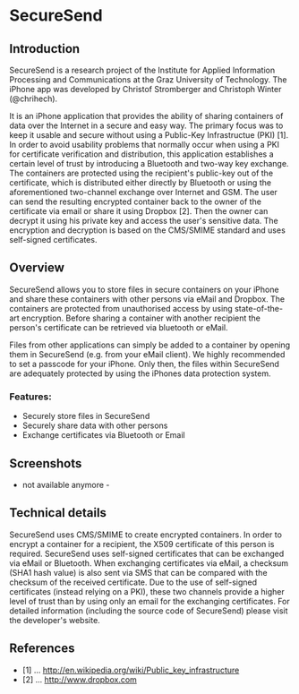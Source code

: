 # SecureSend


## Introduction

SecureSend is a research project of the Institute for Applied Information Processing and 
Communications at the Graz University of Technology. The iPhone app was developed by Christof Stromberger and Christoph Winter (@chrihech).

It is an iPhone application that provides the ability of sharing containers of data over 
the Internet in a secure and easy way. The primary focus was to keep it usable and secure 
without using a Public-Key Infrastructue (PKI) [1]. In order to avoid usability problems 
that normally occur when using a PKI for certificate verification and distribution, this 
application establishes a certain level of trust by introducing a Bluetooth and two-way 
key exchange. The containers are protected using the recipient's public-key out of the 
certificate, which is distributed either directly by Bluetooth or using the aforementioned 
two-channel exchange over Internet and GSM. The user can send the resulting encrypted 
container back to the owner of the certificate via email or share it using Dropbox [2]. 
Then the owner can decrypt it using his private key and access the user's sensitive data. 
The encryption and decryption is based on the CMS/SMIME standard and uses self-signed 
certificates.


## Overview
SecureSend allows you to store files in secure containers on your iPhone and share these 
containers with other persons via eMail and Dropbox. 
The containers are protected from unauthorised access by using state-of-the-art 
encryption. Before sharing a container with another recipient the person's certificate 
can be retrieved via bluetooth or eMail.

Files from other applications can simply be added to a container by opening them in 
SecureSend (e.g. from your eMail client). We highly recommended to set a passcode for 
your iPhone. Only then, the files within SecureSend are adequately protected by using 
the iPhones data protection system.


### Features:
- Securely store files in SecureSend
- Securely share data with other persons
- Exchange certificates via Bluetooth or Email


## Screenshots
- not available anymore -


## Technical details
SecureSend uses CMS/SMIME to create encrypted containers. In order to encrypt a container 
for a recipient, the X509 certificate of this person is required. SecureSend uses 
self-signed certificates that can be exchanged via eMail or Bluetooth. When exchanging 
certificates via eMail, a checksum (SHA1 hash value) is also sent via SMS that can be 
compared with the checksum of the received certificate. Due to the use of self-signed 
certificates (instead relying on a PKI), these two channels provide a higher level of 
trust than by using only an email for the exchanging certificates. For detailed 
information (including the source code of SecureSend) please visit the developer's 
website.




## References
* [1] ... http://en.wikipedia.org/wiki/Public_key_infrastructure
* [2] ... http://www.dropbox.com
